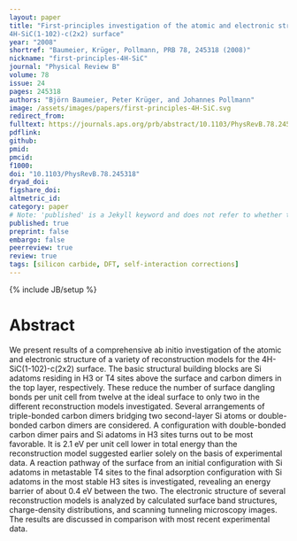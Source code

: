 ```yaml
---
layout: paper
title: "First-principles investigation of the atomic and electronic structure of the 
4H-SiC(1-102)-c(2x2) surface"
year: "2008"
shortref: "Baumeier, Krüger, Pollmann, PRB 78, 245318 (2008)"
nickname: "first-principles-4H-SiC"
journal: "Physical Review B"
volume: 78
issue: 24
pages: 245318 
authors: "Björn Baumeier, Peter Krüger, and Johannes Pollmann"
image: /assets/images/papers/first-principles-4H-SiC.svg
redirect_from: 
fulltext: https://journals.aps.org/prb/abstract/10.1103/PhysRevB.78.245318
pdflink: 
github: 
pmid: 
pmcid: 
f1000: 
doi: "10.1103/PhysRevB.78.245318"
dryad_doi: 
figshare_doi: 
altmetric_id: 
category: paper
# Note: 'published' is a Jekyll keyword and does not refer to whether the paper is published, but rather to whether this Markdown should be part of the rendered site.
published: true
preprint: false
embargo: false	
peerreview: true
review: true
tags: [silicon carbide, DFT, self-interaction corrections]
---
```

{% include JB/setup %}

# Abstract 

We present results of a comprehensive ab initio investigation of the atomic and electronic structure of a variety of reconstruction models for the 4H-SiC(1-102)-c(2x2) surface. The basic structural building blocks are Si adatoms residing in H3 or T4 sites above the surface and carbon dimers in the top layer, respectively. These reduce the number of surface dangling bonds per unit cell from twelve at the ideal surface to only two in the different reconstruction models investigated. Several arrangements of triple-bonded carbon dimers bridging two second-layer Si atoms or double-bonded carbon dimers are considered. A configuration with double-bonded carbon dimer pairs and Si adatoms in H3 sites turns out to be most favorable. It is 2.1 eV per unit cell lower in total energy than the reconstruction model suggested earlier solely on the basis of experimental data. A reaction pathway of the surface from an initial configuration with Si adatoms in metastable T4 sites to the final adsorption configuration with Si adatoms in the most stable H3 sites is investigated, revealing an energy barrier of about 0.4 eV between the two. The electronic structure of several reconstruction models is analyzed by calculated surface band structures, charge-density distributions, and scanning tunneling microscopy images. The results are discussed in comparison with most recent experimental data.